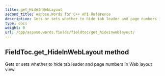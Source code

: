 ```yaml
---
title: get_HideInWebLayout
second_title: Aspose.Words for C++ API Reference
description: Gets or sets whether to hide tab leader and page numbers in Web layout view. 
type: docs
weight: 0
url: /cpp/aspose.words.fields/fieldtoc/get_hideinweblayout/
---
```

## FieldToc.get_HideInWebLayout method


Gets or sets whether to hide tab leader and page numbers in Web layout view.

